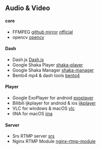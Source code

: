 ## Audio & Video 

#### core

* FFMPEG [github mirror](https://github.com/FFmpeg/FFmpeg) [official](https://ffmpeg.org)
* opencv [opencv](https://github.com/opencv/opencv)


#### Dash

* Dash.js [Dash.js](https://github.com/Dash-Industry-Forum/dash.js)
* Google Shaka Player [shaka-player](https://github.com/google/shaka-player)
* Google Shaka Manager [shaka-manager](https://github.com/google/shaka-packager)
* Bento4 mp4 & dash tools [bento4](https://github.com/axiomatic-systems/Bento4)


#### Player

* Google ExoPlayer for android [exoplayer](https://github.com/google/ExoPlayer)
* Bilibili ijkplayer for android & ios [ijkplayer](https://github.com/Bilibili/ijkplayer)
* VLC for windows & macOS [vlc](https://github.com/videolan/vlc)
* IINA for macOS [iina](https://github.com/iina/iina)


#### Server

* Srs RTMP server [srs](https://github.com/ossrs/srs)
* Nginx RTMP Module [nginx-rtmp-module](https://github.com/arut/nginx-rtmp-module)
